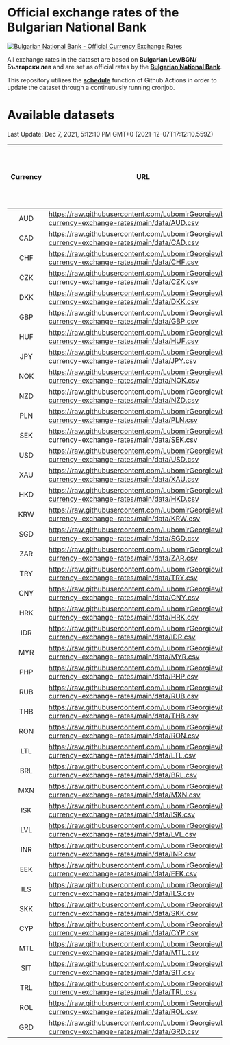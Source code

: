 # Official exchange rates of the Bulgarian National Bank

[![Bulgarian National Bank - Official Currency Exchange Rates](https://github.com/LubomirGeorgiev/bnb-currency-exchange-rates/actions/workflows/update-rates.yml/badge.svg?branch=main)](https://github.com/LubomirGeorgiev/bnb-currency-exchange-rates/actions/workflows/update-rates.yml)

All exchange rates in the dataset are based on **Bulgarian Lev/BGN/Български лев** and are set as official rates by the [**Bulgarian National Bank**](https://www.bnb.bg/Statistics/StExternalSector/StExchangeRates/StERForeignCurrencies/index.htm?toLang=_EN).

This repository utilizes the [**schedule**](https://docs.github.com/en/actions/reference/events-that-trigger-workflows) function of Github Actions in order to update the dataset through a continuously running cronjob.

# Available datasets

<!-- START LINKS (DO NOT EVER FU*ING DELETE THIS COMMENT FOR THE LOVE OF YOUR LIFE!!! IF YOU ARE CURIOS HOW IT WORKS, YOU CAN HAVE A LOOK AT ./src/updateReadme.ts) -->

Last Update: Dec 7, 2021, 5:12:10 PM GMT+0 (2021-12-07T17:12:10.559Z)

| Currency | URL                                                                                             | Number of records | Number of missing days that were filled in |
| :------: | ----------------------------------------------------------------------------------------------- | :---------------: | :----------------------------------------: |
|   AUD    | https://raw.githubusercontent.com/LubomirGeorgiev/bnb-currency-exchange-rates/main/data/AUD.csv |       7969        |                    2453                    |
|   CAD    | https://raw.githubusercontent.com/LubomirGeorgiev/bnb-currency-exchange-rates/main/data/CAD.csv |       7969        |                    2453                    |
|   CHF    | https://raw.githubusercontent.com/LubomirGeorgiev/bnb-currency-exchange-rates/main/data/CHF.csv |       7969        |                    2453                    |
|   CZK    | https://raw.githubusercontent.com/LubomirGeorgiev/bnb-currency-exchange-rates/main/data/CZK.csv |       7969        |                    2453                    |
|   DKK    | https://raw.githubusercontent.com/LubomirGeorgiev/bnb-currency-exchange-rates/main/data/DKK.csv |       7969        |                    2453                    |
|   GBP    | https://raw.githubusercontent.com/LubomirGeorgiev/bnb-currency-exchange-rates/main/data/GBP.csv |       7969        |                    2453                    |
|   HUF    | https://raw.githubusercontent.com/LubomirGeorgiev/bnb-currency-exchange-rates/main/data/HUF.csv |       7969        |                    2453                    |
|   JPY    | https://raw.githubusercontent.com/LubomirGeorgiev/bnb-currency-exchange-rates/main/data/JPY.csv |       7969        |                    2453                    |
|   NOK    | https://raw.githubusercontent.com/LubomirGeorgiev/bnb-currency-exchange-rates/main/data/NOK.csv |       7969        |                    2453                    |
|   NZD    | https://raw.githubusercontent.com/LubomirGeorgiev/bnb-currency-exchange-rates/main/data/NZD.csv |       7969        |                    2453                    |
|   PLN    | https://raw.githubusercontent.com/LubomirGeorgiev/bnb-currency-exchange-rates/main/data/PLN.csv |       7969        |                    2453                    |
|   SEK    | https://raw.githubusercontent.com/LubomirGeorgiev/bnb-currency-exchange-rates/main/data/SEK.csv |       7969        |                    2453                    |
|   USD    | https://raw.githubusercontent.com/LubomirGeorgiev/bnb-currency-exchange-rates/main/data/USD.csv |       7969        |                    2453                    |
|   XAU    | https://raw.githubusercontent.com/LubomirGeorgiev/bnb-currency-exchange-rates/main/data/XAU.csv |       7969        |                    2455                    |
|   HKD    | https://raw.githubusercontent.com/LubomirGeorgiev/bnb-currency-exchange-rates/main/data/HKD.csv |       7669        |                    2364                    |
|   KRW    | https://raw.githubusercontent.com/LubomirGeorgiev/bnb-currency-exchange-rates/main/data/KRW.csv |       7669        |                    2364                    |
|   SGD    | https://raw.githubusercontent.com/LubomirGeorgiev/bnb-currency-exchange-rates/main/data/SGD.csv |       7669        |                    2364                    |
|   ZAR    | https://raw.githubusercontent.com/LubomirGeorgiev/bnb-currency-exchange-rates/main/data/ZAR.csv |       7669        |                    2364                    |
|   TRY    | https://raw.githubusercontent.com/LubomirGeorgiev/bnb-currency-exchange-rates/main/data/TRY.csv |       6151        |                    1894                    |
|   CNY    | https://raw.githubusercontent.com/LubomirGeorgiev/bnb-currency-exchange-rates/main/data/CNY.csv |       6031        |                    1858                    |
|   HRK    | https://raw.githubusercontent.com/LubomirGeorgiev/bnb-currency-exchange-rates/main/data/HRK.csv |       6031        |                    1858                    |
|   IDR    | https://raw.githubusercontent.com/LubomirGeorgiev/bnb-currency-exchange-rates/main/data/IDR.csv |       6031        |                    1858                    |
|   MYR    | https://raw.githubusercontent.com/LubomirGeorgiev/bnb-currency-exchange-rates/main/data/MYR.csv |       6031        |                    1858                    |
|   PHP    | https://raw.githubusercontent.com/LubomirGeorgiev/bnb-currency-exchange-rates/main/data/PHP.csv |       6031        |                    1858                    |
|   RUB    | https://raw.githubusercontent.com/LubomirGeorgiev/bnb-currency-exchange-rates/main/data/RUB.csv |       6031        |                    1858                    |
|   THB    | https://raw.githubusercontent.com/LubomirGeorgiev/bnb-currency-exchange-rates/main/data/THB.csv |       6031        |                    1858                    |
|   RON    | https://raw.githubusercontent.com/LubomirGeorgiev/bnb-currency-exchange-rates/main/data/RON.csv |       5972        |                    1840                    |
|   LTL    | https://raw.githubusercontent.com/LubomirGeorgiev/bnb-currency-exchange-rates/main/data/LTL.csv |       5153        |                    1582                    |
|   BRL    | https://raw.githubusercontent.com/LubomirGeorgiev/bnb-currency-exchange-rates/main/data/BRL.csv |       5061        |                    1561                    |
|   MXN    | https://raw.githubusercontent.com/LubomirGeorgiev/bnb-currency-exchange-rates/main/data/MXN.csv |       5061        |                    1561                    |
|   ISK    | https://raw.githubusercontent.com/LubomirGeorgiev/bnb-currency-exchange-rates/main/data/ISK.csv |       4977        |                    1539                    |
|   LVL    | https://raw.githubusercontent.com/LubomirGeorgiev/bnb-currency-exchange-rates/main/data/LVL.csv |       4792        |                    1472                    |
|   INR    | https://raw.githubusercontent.com/LubomirGeorgiev/bnb-currency-exchange-rates/main/data/INR.csv |       4692        |                    1445                    |
|   EEK    | https://raw.githubusercontent.com/LubomirGeorgiev/bnb-currency-exchange-rates/main/data/EEK.csv |       3998        |                    1224                    |
|   ILS    | https://raw.githubusercontent.com/LubomirGeorgiev/bnb-currency-exchange-rates/main/data/ILS.csv |       3968        |                    1226                    |
|   SKK    | https://raw.githubusercontent.com/LubomirGeorgiev/bnb-currency-exchange-rates/main/data/SKK.csv |       2972        |                    914                     |
|   CYP    | https://raw.githubusercontent.com/LubomirGeorgiev/bnb-currency-exchange-rates/main/data/CYP.csv |       2904        |                    888                     |
|   MTL    | https://raw.githubusercontent.com/LubomirGeorgiev/bnb-currency-exchange-rates/main/data/MTL.csv |       2604        |                    799                     |
|   SIT    | https://raw.githubusercontent.com/LubomirGeorgiev/bnb-currency-exchange-rates/main/data/SIT.csv |       2542        |                    778                     |
|   TRL    | https://raw.githubusercontent.com/LubomirGeorgiev/bnb-currency-exchange-rates/main/data/TRL.csv |       1816        |                    557                     |
|   ROL    | https://raw.githubusercontent.com/LubomirGeorgiev/bnb-currency-exchange-rates/main/data/ROL.csv |       1697        |                    524                     |
|   GRD    | https://raw.githubusercontent.com/LubomirGeorgiev/bnb-currency-exchange-rates/main/data/GRD.csv |        357        |                    105                     |

<!-- END LINKS (DO NOT EVER FU*ING DELETE THIS COMMENT FOR THE LOVE OF YOUR LIFE!!! IF YOU ARE CURIOS HOW IT WORKS, YOU CAN HAVE A LOOK AT ./src/updateReadme.ts) -->
